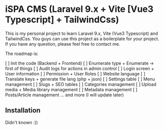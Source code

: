 # iSPA CMS (Laravel 9.x + Vite [Vue3 Typescript] + TailwindCss)

This is my personal project to learn Laravel 9.x, Vite (Vue3 Typescript) and TailwindCss.
You guys can use this project as a boilerplate for your project.
If you have any question, please feel free to contact me.

The roadmap is:

[ ] Init the code (Backend + Frontend)
[ ] Enumerate type + Enumerate -> first of things
[ ] Audit logs for actions in admin control
[ ] Login screen + User information
[ ] Permission + User Roles
[ ] Website language
[ ] Translate keys + generate file lang (php + json)
[ ] Settings table
[ ] Menu management
[ ] Slugs + SEO tables
[ ] Categories management
[ ] Upload media + Media library management
[ ] Metadata management
[ ] Posts/Article management
... and more (I will update later)

## Installation
Didn't known :))
